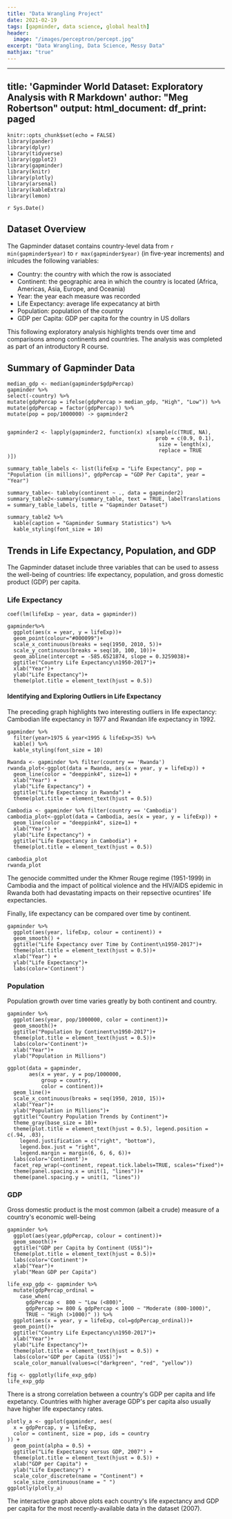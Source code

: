 ```yaml
---
title: "Data Wrangling Project"
date: 2021-02-19
tags: [gapminder, data science, global health]
header:
  image: "/images/perceptron/percept.jpg"
excerpt: "Data Wrangling, Data Science, Messy Data"
mathjax: "true"
---
```


---
title: 'Gapminder World Dataset: Exploratory Analysis with R Markdown'
author: "Meg Robertson"
output:
  html_document:
    df_print: paged
---

```{r setup, include=FALSE}
knitr::opts_chunk$set(echo = FALSE)
library(pander)
library(dplyr)
library(tidyverse)
library(ggplot2)
library(gapminder)
library(knitr)
library(plotly)
library(arsenal)
library(kableExtra)
library(lemon)
```

<!-- README file: https://cran.r-project.org/web/packages/gapminder/README.html -->
`r Sys.Date()`

## Dataset Overview
The Gapminder dataset contains country-level data from `r min(gapminder$year)` to `r max(gapminder$year)` (in five-year increments) and inlcudes the following variables:

- Country: the country with which the row is associated
- Continent: the geographic area in which the country is located (Africa, Americas, Asia, Europe, and Oceania)
- Year: the year each measure was recorded 
- Life Expectancy: average life expecatancy at birth
- Population: population of the country
- GDP per Capita: GDP per capita for the country in US dollars

This following exploratory analysis highlights trends over time and comparisons among continents and countries. The analysis was completed as part of an introductory R course.

## Summary of Gapminder Data
```{r, results='asis', echo=FALSE}
median_gdp <- median(gapminder$gdpPercap)
gapminder %>%
select(-country) %>%
mutate(gdpPercap = ifelse(gdpPercap > median_gdp, "High", "Low")) %>%
mutate(gdpPercap = factor(gdpPercap)) %>%
mutate(pop = pop/1000000) -> gapminder2


gapminder2 <- lapply(gapminder2, function(x) x[sample(c(TRUE, NA),
                                                prob = c(0.9, 0.1),
                                                 size = length(x),
                                                 replace = TRUE
)])

summary_table_labels <- list(lifeExp = "Life Expectancy", pop = "Population (in millions)", gdpPercap = "GDP Per Capita", year = "Year")

summary_table<- tableby(continent ~ ., data = gapminder2)
summary_table2<-summary(summary_table, text = TRUE, labelTranslations = summary_table_labels, title = "Gapminder Dataset")

summary_table2 %>%
  kable(caption = "Gapminder Summary Statistics") %>%
  kable_styling(font_size = 10)
```
## Trends in Life Expectancy, Population, and GDP 
The Gapminder dataset include three variables that can be used to assess the well-being of countries: life expectancy, population, and gross domestic product (GDP) per capita.

### Life Expectancy
```{r, echo=FALSE, include=FALSE}
coef(lm(lifeExp ~ year, data = gapminder))
```

```{r, echo=FALSE}
gapminder%>%
  ggplot(aes(x = year, y = lifeExp))+
  geom_point(colour="#000099")+ 
  scale_x_continuous(breaks = seq(1950, 2010, 5))+
  scale_y_continuous(breaks = seq(10, 100, 10))+
  geom_abline(intercept = -585.6521874, slope = 0.3259038)+
  ggtitle("Country Life Expectancy\n1950-2017")+
  xlab("Year")+
  ylab("Life Expectancy")+
  theme(plot.title = element_text(hjust = 0.5))
```

#### Identifying and Exploring Outliers in Life Expectancy
The preceding graph highlights two interesting outliers in life expectancy: Cambodian life expectancy in 1977 and Rwandan life expectancy in 1992.

```{r, echo=FALSE}
gapminder %>% 
  filter(year>1975 & year<1995 & lifeExp<35) %>% 
  kable() %>% 
  kable_styling(font_size = 10)

```

```{r, echo=FALSE}
Rwanda <- gapminder %>% filter(country == 'Rwanda')
rwanda_plot<-ggplot(data = Rwanda, aes(x = year, y = lifeExp)) +
  geom_line(color = "deeppink4", size=1) +
  xlab("Year") + 
  ylab("Life Expectancy") +
  ggtitle("Life Expectancy in Rwanda") +
  theme(plot.title = element_text(hjust = 0.5))

Cambodia <- gapminder %>% filter(country == 'Cambodia')
cambodia_plot<-ggplot(data = Cambodia, aes(x = year, y = lifeExp)) +
  geom_line(color = "deeppink4", size=1) +
  xlab("Year") + 
  ylab("Life Expectancy") +
  ggtitle("Life Expectancy in Cambodia") +
  theme(plot.title = element_text(hjust = 0.5))
```

```{r, figures-side, fig.show="hold", out.width="50%"}
cambodia_plot
rwanda_plot
```

The genocide committed under the Khmer Rouge regime (1951-1999) in Cambodia and the impact of political violence and the HIV/AIDS epidemic in Rwanda both had devastating impacts on their repsective ocuntires' life expectancies.

Finally, life expectancy can be compared over time by continent. 

```{r, echo=FALSE, include=FALSE}
gapminder %>% 
  ggplot(aes(year, lifeExp, colour = continent)) + 
  geom_smooth() + 
  ggtitle("Life Expectancy over Time by Continent\n1950-2017")+
  theme(plot.title = element_text(hjust = 0.5))+
  xlab("Year") + 
  ylab("Life Expectancy")+
  labs(color='Continent')
```

### Population
Population growth over time varies greatly by both continent and country. 

```{r, echo=FALSE, include=FALSE}
gapminder %>% 
  ggplot(aes(year, pop/1000000, color = continent))+ 
  geom_smooth()+ 
  ggtitle("Population by Continent\n1950-2017")+
  theme(plot.title = element_text(hjust = 0.5))+
  labs(color='Continent')+
  xlab("Year")+ 
  ylab("Population in Millions")
```

```{r, echo=FALSE}
ggplot(data = gapminder, 
       aes(x = year, y = pop/1000000, 
           group = country, 
           color = continent))+
  geom_line()+
  scale_x_continuous(breaks = seq(1950, 2010, 15))+
  xlab("Year")+ 
  ylab("Population in Millions")+
  ggtitle("Country Population Trends by Continent")+
  theme_gray(base_size = 10)+
  theme(plot.title = element_text(hjust = 0.5), legend.position = c(.94, .03),
    legend.justification = c("right", "bottom"),
    legend.box.just = "right",
    legend.margin = margin(6, 6, 6, 6))+
  labs(color='Continent')+
  facet_rep_wrap(~continent, repeat.tick.labels=TRUE, scales="fixed")+
  theme(panel.spacing.x = unit(1, "lines"))+
  theme(panel.spacing.y = unit(1, "lines"))
```


### GDP
Gross domestic product is the most common (albeit a crude) measure of a country's economic well-being 

```{r, echo=FALSE}
gapminder %>% 
  ggplot(aes(year,gdpPercap, colour = continent))+ 
  geom_smooth()+ 
  ggtitle("GDP per Capita by Continent (US$)")+
  theme(plot.title = element_text(hjust = 0.5))+
  labs(color='Continent')+
  xlab("Year")+ 
  ylab("Mean GDP per Capita")
```

```{r}
life_exp_gdp <- gapminder %>% 
  mutate(gdpPercap_ordinal = 
    case_when(
      gdpPercap <  800 ~ "Low (<800)",
      gdpPercap >= 800 & gdpPercap < 1000 ~ "Moderate (800-1000)",
      TRUE ~ "High (>1000)" )) %>%
  ggplot(aes(x = year, y = lifeExp, col=gdpPercap_ordinal))+
  geom_point()+ 
  ggtitle("Country Life Expectancy\n1950-2017")+
  xlab("Year")+
  ylab("Life Expectancy")+
  theme(plot.title = element_text(hjust = 0.5)) +
  labs(color='GDP per Capita (US$)')+
  scale_color_manual(values=c("darkgreen", "red", "yellow"))

fig <- ggplotly(life_exp_gdp)
life_exp_gdp
```

There is a strong correlation between a country's GDP per capita and life expetancy. Countries with higher average GDP's per capita also usually have higher life expectancy rates.

```{r}
plotly_a <- ggplot(gapminder, aes(
  x = gdpPercap, y = lifeExp,
  color = continent, size = pop, ids = country
)) +
  geom_point(alpha = 0.5) +
  ggtitle("Life Expectancy versus GDP, 2007") +
  theme(plot.title = element_text(hjust = 0.5)) +
  xlab("GDP per Capita") +
  ylab("Life Expectancy") +
  scale_color_discrete(name = "Continent") +
  scale_size_continuous(name = " ")
ggplotly(plotly_a)
```

The interactive graph above plots each country's life expectancy and GDP per capita for the most recently-available data in the dataset (2007).
